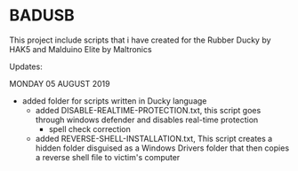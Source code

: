 # BADUSB
This project include scripts that i have created for the Rubber Ducky by HAK5 and Malduino Elite by Maltronics

Updates:

MONDAY 05 AUGUST 2019
 - added folder for scripts written in Ducky language
    - added DISABLE-REALTIME-PROTECTION.txt, this script goes through windows defender and disables real-time protection
       - spell check correction
    - added REVERSE-SHELL-INSTALLATION.txt, This script creates a hidden folder disguised as a Windows Drivers folder that then copies a reverse shell       file to victim's computer
    
